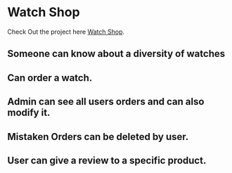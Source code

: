 # Watch Shop

Check Out the project here [Watch Shop](https://watch-shop-63fbf.web.app/).

## Someone can know about a diversity of watches

## Can order a watch.

## Admin can see all users orders and can also modify it.

## Mistaken Orders can be deleted by user.

## User can give a review to a specific product.
